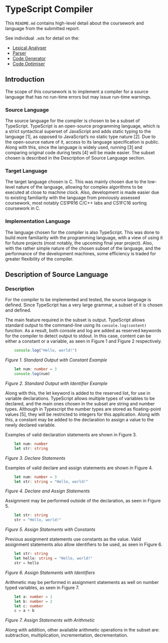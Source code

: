 # TypeScript Compiler

This `README.md` contains high-level detail 
about the coursework and language 
from the submitted report. 

See individual `.md`s for detail on the:
* [Lexical Analyser ](./docs/lexical-analyser.md)
* [Parser           ](./docs/parser.md)
* [Code Generator   ](./docs/code-generator.md)
* [Code Optimiser   ](./docs/optimiser.md)

## Introduction

The scope of this coursework is to implement a compiler for a source language that
has no run-time errors but may issue run-time warnings. 

### Source Language
The source language for the compiler is chosen to be a subset of TypeScript. TypeScript
is an open-source programming language, which is a strict syntactical superset of JavaScript
and adds static typing to the language [1], as opposed to JavaScript’s no static type nature [2].
Due to the open-source nature of it, access to its language specification is public. Along with
this, since the language is widely used, running [3] and comparing original code during tests
[4] will be made easier. The subset chosen is described in the Description of Source Language
section.

### Target Language
The target language chosen is C. This was mainly chosen due to the low-level nature
of the language, allowing for complex algorithms to be executed at close to machine clock.
Also, development is made easier due to existing familiarity with the language from previously
assessed coursework, most notably CS1PR16 C/C++ labs and CS1FC16 sorting coursework in
C.

### Implementation Language
The language chosen for the compiler is also TypeScript. This was done to build more
familiarity with the programming language, with a view of using it for future projects (most
notably, the upcoming final year project). Also, with the rather simple nature of the chosen
subset of the language, and the performance of the development machines, some efficiency
is traded for greater flexibility of the compiler.

## Description of Source Language

### Description
For the compiler to be implemented and tested, the source language is defined. Since
TypeScript has a very large grammar, a subset of it is chosen and defined.

The main feature required in the subset is output. TypeScript allows standard output
to the command-line using its `console.log(content)` function. As a result, both console
and log are added as reserved keywords for the compiler to detect output to stdout. In this
case, content can be either a constant or a variable, as seen in Figure 1 and Figure 2
respectively.

```ts
    console.log("Hello, world!")
```
*Figure 1. Standard Output with Constant Example*
```ts
    let num: number = 3
    console.log(num)
```
*Figure 2. Standard Output with Identifier Example*

Along with this, the let keyword is added to the reserved list, for use in variable
declarations. TypeScript allows multiple types of variables to be declared, and the main ones
chosen in the subset are string and number types. Although in Typescript the number types
are stored as floating-point values [5], they will be restricted to integers for this application.
Along with this, a constant may be added to the declaration to assign a value to the newly
declared variable.

Examples of valid declaration statements are shown in Figure 3.
```ts
    let num: number
    let str: string
```
*Figure 3. Declare Statements*

Examples of valid declare and assign statements are shown in Figure 4.
```ts
    let num: number = 3
    let str: string = "Hello, world!"
```
*Figure 4. Declare and Assign Statements*

Assignment may be performed outside of the declaration, as seen in Figure 5.
```ts
    let str: string
    str = "Hello, world!"
```
*Figure 5. Assign Statements with Constants*

Previous assignment statements use constants as the value. Valid assignment
statements also allow identifiers to be used, as seen in Figure 6.
```ts
    let str: string
    let hello: string = "Hello, world!"
    str = hello
```
*Figure 6. Assign Statements with Identifiers*

Arithmetic may be performed in assignment statements as well on number typed
variables, as seen in Figure 7.
```ts
    let a: number = 1
    let b: number = 2
    let c: number
    c = a + b
```
*Figure 7. Assign Statements with Arithmetic*

Along with addition, other available arithmetic operations in the subset are:
subtraction, multiplication, incrementation, decrementation.
